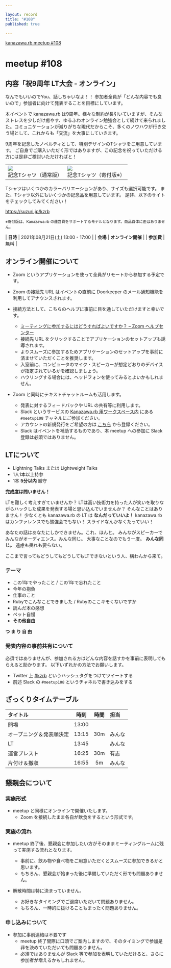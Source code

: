 ```yaml
---

layout: record
title: "#108"
published: true

---
```


<!--

終了後記入

<div style="text-align: right;"><a href="./report.html"><strong>イベントは終了しました。レポートはこちら</strong></a></div>

-->

<div class="doorkeeper-widget">
<a class="doorkeeper-registration-widget" href="https://kzrb.doorkeeper.jp/events/125406">kanazawa.rb meetup #108</a><script src="https://widgets.doorkeeper.jp/w/widget.js"></script>
</div>

# meetup #108

## 内容「祝9周年 LT大会 - オンライン」

なんでもいいのでYou、話しちゃいなよ！！ 参加者全員が「どんな内容でも良いので」参加者に向けて発表することを目標にしています。

本イベントで kanazawa.rb は9周年。様々な制約が長引いていますが、そんなストレスを少しだけ癒やす、ゆるふわオンライン勉強会として続けて来られました。コミュニケーションが減りがちな現代だからこそ、多くのノウハウが行き交う場として、これからも「交流」を大事にしていきます。

9周年を記念したノベルティとして、特別デザインのTシャツをご用意しています。
ご自身でご購入いただく形ではありますが、この記念を祝っていただける方には是非ご検討いただければと！

<table>
<tr>
<td>
<a href="https://suzuri.jp/kzrb/7715442/t-shirt/s/white" target="_blank"><img src="https://d1q9av5b648rmv.cloudfront.net/v3/323x323/t-shirt/s/white/front/7715442/1627713938-5572x2306.png.jpg?h=1882f837e23786dec3f2f845e573e2bbf2290f09&printed=true"></a>
<div style="text-align:center">記念Tシャツ（通常版）</div>
</td>
<td>
<a href="https://suzuri.jp/kzrb/7715442/t-shirt/s/white" target="_blank"><img src="https://d1q9av5b648rmv.cloudfront.net/v3/323x323/t-shirt/s/natural/front/7715442/1627713938-5572x2306.png.jpg?h=1882f837e23786dec3f2f845e573e2bbf2290f09&printed=true"></a>
<div style="text-align:center">記念Tシャツ（寄付版※）</div>
</td>
</tr>
</table>

Tシャツはいくつかのカラーバリエーションがあり、サイズも選択可能です。
また、Tシャツ以外にもいくつかの記念品を用意しています。
是非、以下のサイトをチェックしてみてください！

<a href="https://suzuri.jp/kzrb" target="_blank">https://suzuri.jp/kzrb</a>

<small>※寄付版は、Kanazawa.rb の運営費をサポートするモデルとなります。商品自体に差はありません。</small>

| **日時**   | 2021年08月21日(土) 13:00 - 17:00 |
| **会場**   | **オンライン開催** |
| **参加費** | 無料 |


## オンライン開催について

* Zoom というアプリケーションを使って全員がリモートから参加する予定です。
* Zoom の接続先 URL はイベントの直前に Doorkeeper のメール通知機能を利用してアナウンスされます。
* 接続方法として、こちらのヘルプに事前に目を通していただけますと幸いです。
    * [ミーティングに参加するにはどうすればよいですか？ – Zoom ヘルプセンター](https://support.zoom.us/hc/ja/articles/201362193-%E3%83%9F%E3%83%BC%E3%83%86%E3%82%A3%E3%83%B3%E3%82%B0%E3%81%AB%E5%8F%82%E5%8A%A0%E3%81%99%E3%82%8B%E3%81%AB%E3%81%AF%E3%81%A9%E3%81%86%E3%81%99%E3%82%8C%E3%81%B0%E3%82%88%E3%81%84%E3%81%A7%E3%81%99%E3%81%8B-)
    * 接続先 URL をクリックすることでアプリケーションのセットアップも誘導されます。
    * よりスムーズに参加するためアプリケーションのセットアップを事前に済ませていただくことを推奨します。
    * 入室前に、コンピュータのマイク・スピーカーが想定どおりのデバイスが指定されているかを確認しましょう。
    * ハウリングする場合には、ヘッドフォンを使ってみるとよいかもしれません。

* Zoom と同時にテキストチャットルームも活用します。
    * 発表に対するフィードバックや URL の共有等に利用します。
    * Slack というサービスの [Kanazawa.rb 用ワークスペース内](https://kzrb.slack.com/) にある `#meetup108` チャネルにご参加ください。
    * アカウントの新規発行をご希望の方は [こちら](https://kzrb-slackin.herokuapp.com/) から登録ください。
    * Slack はイベントを補助するものであり、本 meetup への参加に Slack 登録は必須ではありません。


## LTについて

* Lightning Talks または Lightweight Talks
* 1人1本以上持参
* 1本 **5分以内** 厳守

**完成度は問いません！**

LTを難しく考えすぎていませんか？
LTは高い技術力を持った人が笑いを取りながらハックした成果を発表する場と思い込んでいませんか？
そんなことはありません！
少なくとも kanazawa.rb の LT は **なんだっていいよ！**
kanazawa.rb はカンファレンスでも勉強会でもない！
スライドなんかなくたっていい！

あなたの話はあなたにしかできません。これ、ほんと。
みんながスピーカーでみんながオーディエンス。みんな同じ。
大事なことなのでもう一度。
**みんな同じ。** 遠慮も畏れも要らない。

ここまで言ってもどうしてもどうしてもLTできないという人、構わんから来て。

### テーマ

* この1年でやったこと / この1年で忘れたこと
* 今年の抱負
* 仕事のこと
* Rubyでこんなことできました / Rubyのここキモくないですか
* 読んだ本の感想
* ペット自慢
* **その他自由**

**つ ま り 自 由**

### 発表内容の事前共有について

必須ではありませんが、参加される方はどんな内容を話すかを事前に表明してもらえると助かります。
以下いずれかの方法でお願いします。

* Twitter 上 [#kzrb](http://twitter.com/search?q=%23kzrb) というハッシュタグをつけてツイートする
* 前述 Slack の `#meetup108` というチャネルで書き込みをする


## ざっくりタイムテーブル

| タイトル                          | 時刻  | 時間 | 担当                                                    |
|:----------------------------------|:-----:|:----:|:--------------------------------------------------------|
| 開場                              | 13:00 |      |                                                         |
| オープニング＆発表順決定          | 13:15 | 30m  | みんな                                                  |
| LT                                | 13:45 |      | みんな                                                  |
| 運営ブレスト                      | 16:25 | 30m  | 有志                                                    |
| 片付け＆撤収                      | 16:55 | 5m   | みんな                                                  |


## 懇親会について

### 実施形式

* meetup と同様にオンラインで開催いたします。
  + Zoom を接続したまま各自が飲食をするという形式です。

### 実施の流れ

* meetup 終了後、懇親会に参加したい方がそのままミーティングルームに残って実施する流れとなります。
  + 事前に、飲み物や食べ物をご用意いただくとスムーズに参加できるかと思います。
  + もちろん、懇親会が始まった後に準備していただく形でも問題ありません。

* 解散時間は特に決まっていません。
  + お好きなタイミングでご退席いただいて問題ありません。
  + もちろん、一時的に抜けることもまったく問題ありません。

### 申し込みについて
* 参加に事前連絡は不要です
  + meetup 終了間際に口頭でご案内しますので、そのタイミングで参加是非を決めていただいても問題ありません。
  + 必須ではありませんが Slack 等で参加を表明していただけると、さらに参加者が増えるかもしれません。
